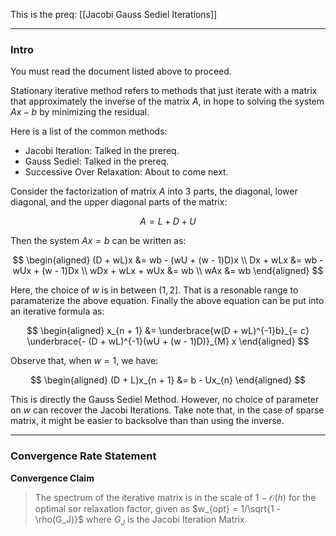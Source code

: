 This is the preq: [[Jacobi Gauss Sediel Iterations]]



---
### **Intro**

You must read the document listed above to proceed. 

Stationary iterative method refers to methods that just iterate with a matrix that approximately the inverse of the matrix $A$, in hope to solving the system $Ax - b$ by minimizing the residual. 

Here is a list of the common methods: 

* Jacobi Iteration: Talked in the prereq. 
* Gauss Sediel: Talked in the prereq. 
* Successive Over Relaxation: About to come next. 

Consider the factorization of matrix $A$ into 3 parts, the diagonal, lower diagonal, and the upper diagonal parts of the matrix: 

$$
A = L + D + U
$$

Then the system $Ax = b$ can be written as: 

$$
\begin{aligned}
    (D + wL)x &= wb - (wU + (w - 1)D)x
    \\
    Dx + wLx
    &= 
    wb - wUx + (w - 1)Dx
    \\
    wDx + wLx + wUx
    &= 
    wb 
    \\
    wAx &= wb
\end{aligned}
$$

Here, the choice of $w$ is in between $(1, 2]$. That is a resonable range to paramaterize the above equation. Finally the above equation can be put into an iterative formula as: 

$$
\begin{aligned}
    x_{n + 1} &= \underbrace{w(D + wL)^{-1}b}_{= c} \underbrace{- (D + wL)^{-1}(wU + (w - 1)D)}_{M} x
\end{aligned}
$$

Observe that, when $w = 1$, we have: 

$$
\begin{aligned}
    (D + L)x_{n + 1} &= b - Ux_{n}
\end{aligned}
$$

This is directly the Gauss Sediel Method. However, no choice of parameter on $w$ can recover the Jacobi Iterations. Take note that, in the case of sparse matrix, it might be easier to backsolve than than using the inverse.  

---
### **Convergence Rate Statement**

**Convergence Claim**

> The spectrum of the iterative matrix is in the scale of $1 - \mathcal{O}(h)$ for the optimal sor relaxation factor, given as $w_{opt} = 1/\sqrt{1 - \rho(G_J)}$ where $G_J$ is the Jacobi Iteration Matrix. 



